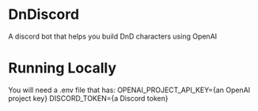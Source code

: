 # DnDiscord
A discord bot that helps you build DnD characters using OpenAI

# Running Locally
You will need a .env file that has:
OPENAI_PROJECT_API_KEY={an OpenAI project key}
DISCORD_TOKEN={a Discord token}
